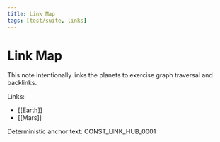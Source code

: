 ```yaml
---
title: Link Map
tags: [test/suite, links]
---
```


# Link Map

This note intentionally links the planets to exercise graph traversal and backlinks.

Links:
- [[Earth]]
- [[Mars]]

Deterministic anchor text: CONST_LINK_HUB_0001
